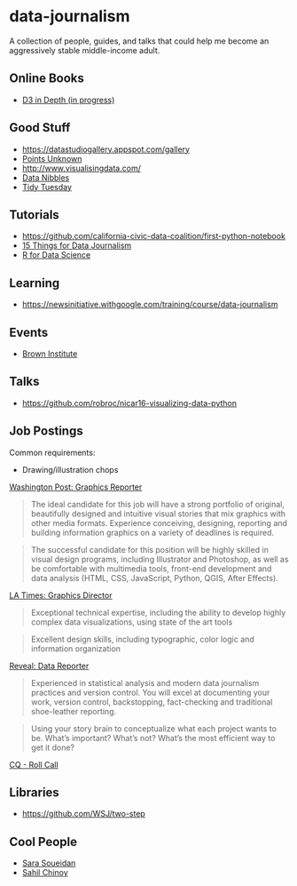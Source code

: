 # data-journalism
A collection of people, guides, and talks that could help me become an aggressively stable middle-income adult.

## Online Books

- [D3 in Depth (in progress)](https://d3indepth.com/)

## Good Stuff

- https://datastudiogallery.appspot.com/gallery
- [Points Unknown](http://pointsunknown.nyc/)
- http://www.visualisingdata.com/
- [Data Nibbles](https://datanibbl.es/)
- [Tidy Tuesday](https://github.com/rfordatascience/tidytuesday)

## Tutorials

- https://github.com/california-civic-data-coalition/first-python-notebook
- [15 Things for Data Journalism](https://github.com/epetenko/15-things-for-dj)
- [R for Data Science](http://r4ds.had.co.nz/)

## Learning

- https://newsinitiative.withgoogle.com/training/course/data-journalism

## Events

- [Brown Institute](https://brown.columbia.edu/events)

## Talks

- https://github.com/robroc/nicar16-visualizing-data-python

## Job Postings

Common requirements:
- Drawing/illustration chops

[Washington Post: Graphics Reporter](http://washpostpr.tumblr.com/post/176949934717/job-posting-graphics-reporter)

> The ideal candidate for this job will have a strong portfolio of original, beautifully designed and intuitive visual stories that mix graphics with other media formats. Experience conceiving, designing, reporting and building information graphics on a variety of deadlines is required.

> The successful candidate for this position will be highly skilled in visual design programs, including Illustrator and Photoshop, as well as be comfortable with multimedia tools, front-end development and data analysis (HTML, CSS, JavaScript, Python, QGIS, After Effects).

[LA Times: Graphics Director](https://www.journalismjobs.com/1647243-graphics-director-los-angeles-times)

> Exceptional technical expertise, including the ability to develop highly complex data visualizations, using state of the art tools 

> Excellent design skills, including typographic, color logic and information organization

[Reveal: Data Reporter](https://www.revealnews.org/job-opportunities/data-reporter/)

> Experienced in statistical analysis and modern data journalism practices and version control. You will excel at documenting your work, version control, backstopping, fact-checking and traditional shoe-leather reporting.

> Using your story brain to conceptualize what each project wants to be. What’s important? What’s not? What’s the most efficient way to get it done?

[CQ - Roll Call](https://www.linkedin.com/jobs/view/newsroom-developer-at-cq-roll-call-inc-874555572/)

## Libraries

- https://github.com/WSJ/two-step

## Cool People

- [Sara Soueidan](https://www.sarasoueidan.com/)
- [Sahil Chinoy](https://sahilchinoy.com/)
